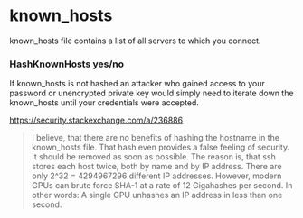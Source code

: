
# known_hosts

known_hosts file contains a list of all servers to which you connect.

### HashKnownHosts yes/no

If known_hosts is not hashed an attacker who gained access to your password or unencrypted private key would simply need to iterate down the known_hosts until your credentials were accepted.

https://security.stackexchange.com/a/236886
<blockquote>
I believe, that there are no benefits of hashing the hostname in the known_hosts file. That hash even provides a false feeling of security. It should be removed as soon as possible. The reason is, that ssh stores each host twice, both by name and by IP address. There are only 2^32 = 4294967296 different IP addresses. However, modern GPUs can brute force SHA-1 at a rate of 12 Gigahashes per second. In other words: A single GPU unhashes an IP address in less than one second.
</blockquote>
